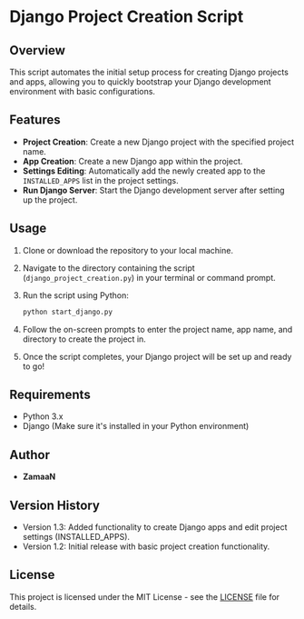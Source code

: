 # Django Project Creation Script

## Overview

This script automates the initial setup process for creating Django projects and apps, allowing you to quickly bootstrap your Django development environment with basic configurations.

## Features

- **Project Creation**: Create a new Django project with the specified project name.
- **App Creation**: Create a new Django app within the project.
- **Settings Editing**: Automatically add the newly created app to the `INSTALLED_APPS` list in the project settings.
- **Run Django Server**: Start the Django development server after setting up the project.

## Usage

1. Clone or download the repository to your local machine.
2. Navigate to the directory containing the script (`django_project_creation.py`) in your terminal or command prompt.
3. Run the script using Python:

    ```bash
    python start_django.py
    ```

4. Follow the on-screen prompts to enter the project name, app name, and directory to create the project in.
5. Once the script completes, your Django project will be set up and ready to go!

## Requirements

- Python 3.x
- Django (Make sure it's installed in your Python environment)

## Author

- **ZamaaN**

## Version History

- Version 1.3: Added functionality to create Django apps and edit project settings (INSTALLED_APPS).
- Version 1.2: Initial release with basic project creation functionality.

## License

This project is licensed under the MIT License - see the [LICENSE](https://github.com/RootProgrammer/start-django/blob/main/LICENSE) file for details.
